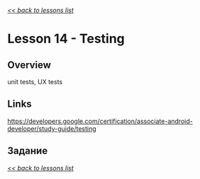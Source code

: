 [*<< back to lessons list*](../readme.md)

# Lesson 14 - Testing
## Overview
unit tests, UX tests
## Links
https://developers.google.com/certification/associate-android-developer/study-guide/testing

## Задание


[*<< back to lessons list*](../readme.md)
